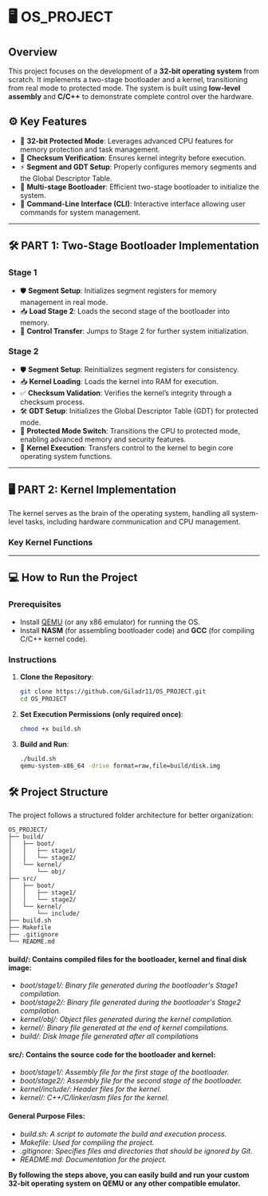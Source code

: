 # 🖥️ **OS_PROJECT**

## Overview
This project focuses on the development of a **32-bit operating system** from scratch. It implements a two-stage bootloader and a kernel, transitioning from real mode to protected mode. The system is built using **low-level assembly** and **C/C++** to demonstrate complete control over the hardware.

## ⚙️ Key Features
- 🔑 **32-bit Protected Mode**: Leverages advanced CPU features for memory protection and task management.
- 🔄 **Checksum Verification**: Ensures kernel integrity before execution.
- ⚡ **Segment and GDT Setup**: Properly configures memory segments and the Global Descriptor Table.
- 🚀 **Multi-stage Bootloader**: Efficient two-stage bootloader to initialize the system.
- 💬 **Command-Line Interface (CLI)**: Interactive interface allowing user commands for system management.

---

## 🛠️ **PART 1: Two-Stage Bootloader Implementation**

### **Stage 1**
- 🛡️ **Segment Setup**: Initializes segment registers for memory management in real mode.
- 📥 **Load Stage 2**: Loads the second stage of the bootloader into memory.
- 🚀 **Control Transfer**: Jumps to Stage 2 for further system initialization.

### **Stage 2**
- 🛡️ **Segment Setup**: Reinitializes segment registers for consistency.
- 📥 **Kernel Loading**: Loads the kernel into RAM for execution.
- ✅ **Checksum Validation**: Verifies the kernel’s integrity through a checksum process.
- 🛠️ **GDT Setup**: Initializes the Global Descriptor Table (GDT) for protected mode.
- 🔐 **Protected Mode Switch**: Transitions the CPU to protected mode, enabling advanced memory and security features.
- 🚀 **Kernel Execution**: Transfers control to the kernel to begin core operating system functions.

---

## 🖥️ **PART 2: Kernel Implementation**

The kernel serves as the brain of the operating system, handling all system-level tasks, including hardware communication and CPU management.

### **Key Kernel Functions**


---

## 💻 **How to Run the Project**

### Prerequisites
- Install [QEMU](https://www.qemu.org/) (or any x86 emulator) for running the OS.
- Install **NASM** (for assembling bootloader code) and **GCC** (for compiling C/C++ kernel code).

### Instructions
1. **Clone the Repository**:
   ```bash
   git clone https://github.com/Giladr11/OS_PROJECT.git
   cd OS_PROJECT

2. **Set Execution Permissions (only required once)**:
    ```bash
    chmod +x build.sh

3.  **Build and Run**:
    ```bash
    ./build.sh
    qemu-system-x86_64 -drive format=raw,file=build/disk.img

## 🛠️ **Project Structure**
The project follows a structured folder architecture for better organization:

    OS_PROJECT/
    ├── build/
    │   ├── boot/
    │   │   ├── stage1/
    │   │   └── stage2/
    │   └── kernel/
    │       └── obj/
    ├── src/
    │   ├── boot/
    │   │   ├── stage1/
    │   │   └── stage2/
    │   └── kernel/
    │       └── include/
    ├── build.sh
    ├── Makefile
    ├── .gitignore
    └── README.md

#### **build/: Contains compiled files for the bootloader, kernel and final disk image**:

- *boot/stage1/: Binary file generated during the bootloader's Stage1 compilation.*
- *boot/stage2/: Binary file generated during the bootloader's Stage2 compilation.*
- *kernel/obj/: Object files generated during the kernel compilation.*
- *kernel/: Binary file generated at the end of kernel compilations.*
- *build/: Disk Image file generated after all compilations*

#### **src/: Contains the source code for the bootloader and kernel**:

- *boot/stage1/: Assembly file for the first stage of the bootloader.*
- *boot/stage2/: Assembly file for the second stage of the bootloader.*
- *kernel/include/: Header files for the kernel.*
- *kernel/: C++/C/linker/asm files for the kernel.*

#### **General Purpose Files**:

- *build.sh: A script to automate the build and execution process.*
- *Makefile: Used for compiling the project.*
- *.gitignore: Specifies files and directories that should be ignored by Git.*
- *README.md: Documentation for the project.*

**By following the steps above, you can easily build and run your custom 32-bit operating system on QEMU or any other compatible emulator.**